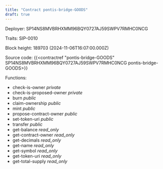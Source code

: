 ```yaml
---
title: "Contract pontis-bridge-GOODS"
draft: true
---
```

Deployer: SP14NS8MVBRHXMM96BQY0727AJ59SWPV7RMHC0NCG

Traits:
 SIP-0010



Block height: 189703 (2024-11-06T16:07:00.000Z)

Source code: {{<contractref "pontis-bridge-GOODS" SP14NS8MVBRHXMM96BQY0727AJ59SWPV7RMHC0NCG pontis-bridge-GOODS>}}

Functions:

* check-is-owner _private_
* check-is-proposed-owner _private_
* burn _public_
* claim-ownership _public_
* mint _public_
* propose-contract-owner _public_
* set-token-uri _public_
* transfer _public_
* get-balance _read_only_
* get-contract-owner _read_only_
* get-decimals _read_only_
* get-name _read_only_
* get-symbol _read_only_
* get-token-uri _read_only_
* get-total-supply _read_only_

